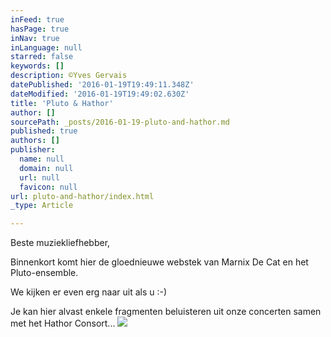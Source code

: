 ```yaml
---
inFeed: true
hasPage: true
inNav: true
inLanguage: null
starred: false
keywords: []
description: ©Yves Gervais
datePublished: '2016-01-19T19:49:11.348Z'
dateModified: '2016-01-19T19:49:02.630Z'
title: 'Pluto & Hathor'
author: []
sourcePath: _posts/2016-01-19-pluto-and-hathor.md
published: true
authors: []
publisher:
  name: null
  domain: null
  url: null
  favicon: null
url: pluto-and-hathor/index.html
_type: Article

---
```

Beste muziekliefhebber,

Binnenkort komt hier de gloednieuwe webstek van Marnix De Cat en het Pluto-ensemble. 

We kijken er even erg naar uit als u :-)

Je kan hier alvast enkele fragmenten beluisteren uit onze concerten samen met het Hathor Consort...
![](https://s3-us-west-2.amazonaws.com/the-grid-img/p/2f3b3064a97ec1b68bf9b43f8f71c7297c324c4f.jpg)
